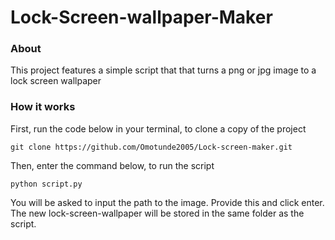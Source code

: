 <h1>Lock-Screen-wallpaper-Maker</h1>

<h3>About</h3>
<p>This project features a simple script that that turns a png or jpg
image to a lock screen wallpaper</p>

<h3>How it works</h3>
<p>First, run the code below in your terminal, to clone a copy of the project</p>

```
git clone https://github.com/Omotunde2005/Lock-screen-maker.git
```

<p>Then, enter the command below, to run the script</p>

```
python script.py
```

<p>You will be asked to input the path to the image. Provide this and click enter.
The new lock-screen-wallpaper will be stored in the same folder as the script.</p>